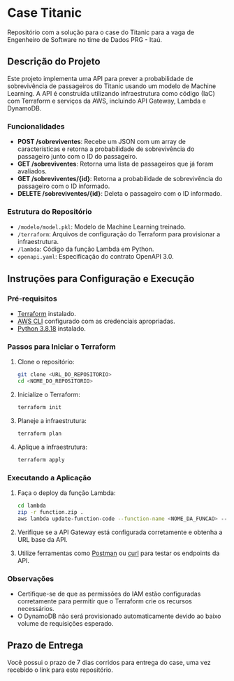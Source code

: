 # Case Titanic

Repositório com a solução para o case do Titanic para a vaga de Engenheiro de Software no time de Dados PRG - Itaú.

## Descrição do Projeto

Este projeto implementa uma API para prever a probabilidade de sobrevivência de passageiros do Titanic usando um modelo de Machine Learning. A API é construída utilizando infraestrutura como código (IaC) com Terraform e serviços da AWS, incluindo API Gateway, Lambda e DynamoDB.

### Funcionalidades

- **POST /sobreviventes**: Recebe um JSON com um array de características e retorna a probabilidade de sobrevivência do passageiro junto com o ID do passageiro.
- **GET /sobreviventes**: Retorna uma lista de passageiros que já foram avaliados.
- **GET /sobreviventes/{id}**: Retorna a probabilidade de sobrevivência do passageiro com o ID informado.
- **DELETE /sobreviventes/{id}**: Deleta o passageiro com o ID informado.

### Estrutura do Repositório

- `/modelo/model.pkl`: Modelo de Machine Learning treinado.
- `/terraform`: Arquivos de configuração do Terraform para provisionar a infraestrutura.
- `/lambda`: Código da função Lambda em Python.
- `openapi.yaml`: Especificação do contrato OpenAPI 3.0.

## Instruções para Configuração e Execução

### Pré-requisitos

- [Terraform](https://www.terraform.io/downloads.html) instalado.
- [AWS CLI](https://aws.amazon.com/cli/) configurado com as credenciais apropriadas.
- [Python 3.8.18](https://www.python.org/downloads/) instalado.

### Passos para Iniciar o Terraform

1. Clone o repositório:
    ```sh
    git clone <URL_DO_REPOSITORIO>
    cd <NOME_DO_REPOSITORIO>
    ```

2. Inicialize o Terraform:
    ```sh
    terraform init
    ```

3. Planeje a infraestrutura:
    ```sh
    terraform plan
    ```

4. Aplique a infraestrutura:
    ```sh
    terraform apply
    ```

### Executando a Aplicação

1. Faça o deploy da função Lambda:
    ```sh
    cd lambda
    zip -r function.zip .
    aws lambda update-function-code --function-name <NOME_DA_FUNCAO> --zip-file fileb://function.zip
    ```

2. Verifique se a API Gateway está configurada corretamente e obtenha a URL base da API.

3. Utilize ferramentas como [Postman](https://www.postman.com/) ou [curl](https://curl.se/) para testar os endpoints da API.

### Observações

- Certifique-se de que as permissões do IAM estão configuradas corretamente para permitir que o Terraform crie os recursos necessários.
- O DynamoDB não será provisionado automaticamente devido ao baixo volume de requisições esperado.

## Prazo de Entrega

Você possui o prazo de 7 dias corridos para entrega do case, uma vez recebido o link para este repositório.
